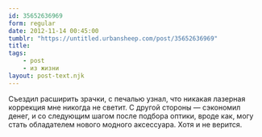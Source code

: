 ```yaml
---
id: 35652636969
form: regular
date: 2012-11-14 00:45:00
tumblr: "https://untitled.urbansheep.com/post/35652636969"
title:
tags:
    - post
    - из жизни
layout: post-text.njk
---
```


<p>Съездил расширить зрачки, с печалью узнал, что никакая лазерная коррекция мне никогда не светит. С другой стороны — сэкономил денег, и со следующим шагом после подбора оптики, вроде как, могу стать обладателем нового модного аксессуара. Хотя и не верится.</p>


